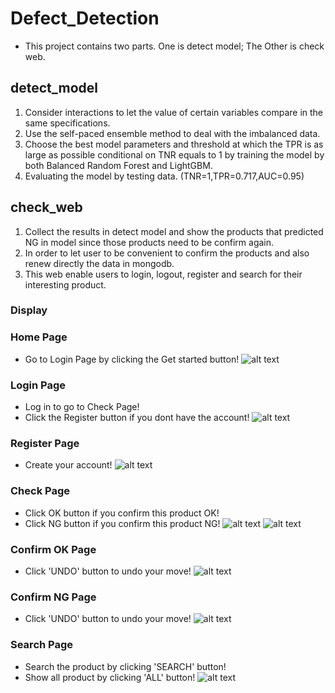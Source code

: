 # Defect_Detection
* This project contains two parts. One is detect model; The Other is check web.
## detect_model
1. Consider interactions to let the value of certain variables compare in the same specifications.
2. Use the self-paced ensemble method to deal with the imbalanced data.
3. Choose the best model parameters and threshold at which the TPR is as large as possible conditional on TNR equals to 1 by training the model by both Balanced Random Forest and LightGBM.
4. Evaluating the model by testing data. (TNR=1,TPR=0.717,AUC=0.95)

## check_web
1. Collect the results in detect model and show the products that predicted NG in model since those products need to be confirm again.
2. In order to let user to be convenient to confirm the products and also renew directly the data in mongodb.
3. This web enable users to login, logout, register and search for their interesting product.

### Display
### Home Page
* Go to Login Page by clicking the Get started button!
![alt text](https://github.com/jamesdai0717/defect_detection/blob/main/check_web/images/home_page.PNG?raw=true)

### Login Page
* Log in to go to Check Page!
* Click the Register button if you dont have the account!
![alt text](https://github.com/jamesdai0717/defect_detection/blob/main/check_web/images/login_page.png?raw=true)

### Register Page
* Create your account!
![alt text](https://github.com/jamesdai0717/defect_detection/blob/main/check_web/images/register_page.png?raw=true)

### Check Page
* Click OK button if you confirm this product OK!
* Click NG button if you confirm this product NG!
![alt text](https://github.com/jamesdai0717/defect_detection/blob/main/check_web/images/confirmok.png?raw=true)
![alt text](https://github.com/jamesdai0717/defect_detection/blob/main/check_web/images/check_page.PNG?raw=true)

### Confirm OK Page
* Click 'UNDO' button to undo your move!
![alt text](https://github.com/jamesdai0717/defect_detection/blob/main/check_web/images/confirmok.png?raw=true)

### Confirm NG Page
* Click 'UNDO' button to undo your move!
![alt text](https://github.com/jamesdai0717/defect_detection/blob/main/check_web/images/logout_page.png?raw=true)

### Search Page
* Search the product by clicking 'SEARCH' button!
* Show all product by clicking 'ALL' button!
![alt text](https://github.com/jamesdai0717/defect_detection/blob/main/check_web/images/search1.png?raw=true)
